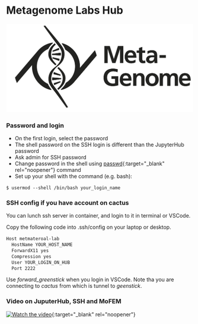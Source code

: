 # Metagenome Labs Hub

![figures/meta-genome-logo.png](figures/meta-genome-logo.png)

### Password and login

- On the first login, select the password
- The shell password on the SSH login is different than the JupyterHub password
- Ask admin for SSH password
- Change password in the shell using [passwd](https://man7.org/linux/man-pages/man1/passwd.1.html){:target="_blank" rel="noopener"} command
- Set up your shell with the command (e.g. bash):
~~~~
$ usermod --shell /bin/bash your_login_name
~~~~

### SSH config if you have account on cactus

You can lunch ssh server in container, and login to it in terminal or VSCode.

Copy the following code into .ssh/config on your laptop or desktop.
~~~~
Host metmateroal-lab
  HostName YOUR_HOST_NAME
  ForwardX11 yes
  Compression yes
  User YOUR_LOGIN_ON_HUB
  Port 2222
~~~~

Use *forward_greenstick* when you login in VSCode. Note tha you are connecting to *cactus* from which is tunnel to *geenstick*.

### Video on JuputerHub, SSH and MoFEM

[![Watch the video](https://img.youtube.com/vi/xL3J8VHig68/hqdefault.jpg)](https://youtu.be/xL3J8VHig68){:target="_blank" rel="noopener"}
